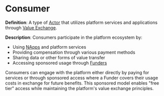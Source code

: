 # Consumer

**Definition**: A type of [Actor](actor.md) that utilizes platform services and
applications through [Value Exchange](value-exchange.md).

**Description**: Consumers participate in the platform ecosystem by:

- Using [NApps](napp.md) and platform services
- Providing compensation through various payment methods
- Sharing data or other forms of value transfer
- Accessing sponsored usage through [Funders](actor-funder.md)

Consumers can engage with the platform either directly by paying for services or
through sponsored access where a Funder covers their usage costs in exchange for
future benefits. This sponsored model enables "free tier" access while
maintaining the platform's value exchange principles.

